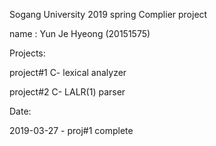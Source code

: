 Sogang University 2019 spring Complier project

name : Yun Je Hyeong (20151575)

Projects:

project#1 
    C- lexical analyzer

project#2 
    C- LALR(1) parser

Date:

2019-03-27 - proj#1 complete

